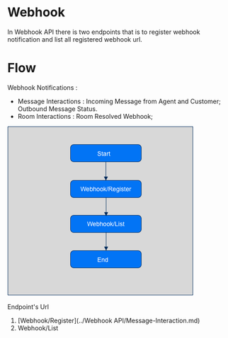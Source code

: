 # Webhook

In Webhook API there is two endpoints that is to register webhook notification and list all registered webhook url.

# Flow

Webhook Notifications :
- Message Interactions : Incoming Message from Agent and Customer; Outbound Message Status.
- Room Interactions : Room Resolved Webhook;

![chatbot-flow-webhook](../../assets/images/chatbot-flow-webhook.png "Flow Webhook")

Endpoint's Url

1. [Webhook/Register](../Webhook API/Message-Interaction.md)
2. Webhook/List